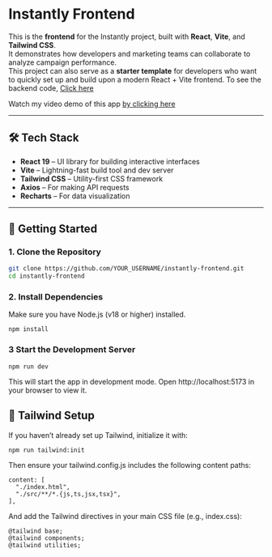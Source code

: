 # Instantly Frontend

This is the **frontend** for the Instantly project, built with **React**, **Vite**, and **Tailwind CSS**.  
It demonstrates how developers and marketing teams can collaborate to analyze campaign performance.  
This project can also serve as a **starter template** for developers who want to quickly set up and build upon a modern React + Vite frontend.
To see the backend code, [Click here](https://github.com/JamieDawson/instantly-backend)

Watch my video demo of this app [by clicking here](https://www.youtube.com/watch?v=K1tC9SbgHvg)

---

## 🛠️ Tech Stack

- **React 19** – UI library for building interactive interfaces
- **Vite** – Lightning-fast build tool and dev server
- **Tailwind CSS** – Utility-first CSS framework
- **Axios** – For making API requests
- **Recharts** – For data visualization

---

## 🚀 Getting Started

### 1. Clone the Repository

```bash
git clone https://github.com/YOUR_USERNAME/instantly-frontend.git
cd instantly-frontend
```

### 2. Install Dependencies

Make sure you have Node.js (v18 or higher) installed.

```
npm install
```

### 3 Start the Development Server

```
npm run dev
```

This will start the app in development mode.
Open http://localhost:5173
in your browser to view it.

## 🎨 Tailwind Setup

If you haven’t already set up Tailwind, initialize it with:

```
npm run tailwind:init
```

Then ensure your tailwind.config.js includes the following content paths:

```
content: [
  "./index.html",
  "./src/**/*.{js,ts,jsx,tsx}",
],
```

And add the Tailwind directives in your main CSS file (e.g., index.css):

```
@tailwind base;
@tailwind components;
@tailwind utilities;
```
